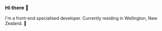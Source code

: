 ### Hi there 👋

I'm a front-end specialised developer. Currently residing in Wellington, New Zealand. 🌿
